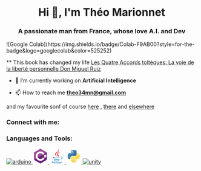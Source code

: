 <h1 align="center">Hi 👋, I'm Théo Marionnet</h1>
<h3 align="center">A passionate man from France, whose love A.I. and Dev</h3>
![Google Colab](https://img.shields.io/badge/Colab-F9AB00?style=for-the-badge&logo=googlecolab&color=525252)

** This book has changed my life [Les Quatre Accords toltèques: La voie de la liberté personnelle Don Miguel Ruiz]([https://www.amazon.fr/pouvoir-confiance-Stephen-Covey/dp/229002578X](https://www.amazon.fr/Quatre-Accords-tolt%C3%A8ques-libert%C3%A9-personnelle/dp/B0D32M5XRL/ref=asc_df_B0D32M5XRL?tag=bingshoppin0f-21&linkCode=df0&hvadid=79989662252590&hvnetw=o&hvqmt=e&hvbmt=be&hvdev=c&hvlocint=&hvlocphy=&hvtargid=pla-4583589128242229&psc=1))


- 🔭 I’m currently working on **Artificial Intelligence**

- 📫 How to reach me **theo34mn@gmail.com**

and my favourite sonf of course [here](https://www.youtube.com/watch?v=fVfnEyLOkrM) , [there](https://www.youtube.com/watch?v=EyKRPKHpzgw) and [elsewhere]([https://youtu.be/_ifJapuqYiU?si=wWtgtUI7J8_9IsIF](https://www.youtube.com/watch?v=ZXc_2w9pjxU))

<h3 align="left">Connect with me:</h3>
<p align="left">
</p>

<h3 align="left">Languages and Tools:</h3>
<p align="left"> <a href="https://www.arduino.cc/" target="_blank" rel="noreferrer"> <img src="https://cdn.worldvectorlogo.com/logos/arduino-1.svg" alt="arduino" width="40" height="40"/> </a> <a href="https://www.w3schools.com/cs/" target="_blank" rel="noreferrer"> <img src="https://raw.githubusercontent.com/devicons/devicon/master/icons/csharp/csharp-original.svg" alt="csharp" width="40" height="40"/> </a> <a href="https://www.java.com" target="_blank" rel="noreferrer"> <img src="https://raw.githubusercontent.com/devicons/devicon/master/icons/java/java-original.svg" alt="java" width="40" height="40"/> </a> <a href="https://www.python.org" target="_blank" rel="noreferrer"> <img src="https://raw.githubusercontent.com/devicons/devicon/master/icons/python/python-original.svg" alt="python" width="40" height="40"/> </a> <a href="https://unity.com/" target="_blank" rel="noreferrer"> <img src="https://www.vectorlogo.zone/logos/unity3d/unity3d-icon.svg" alt="unity" width="40" height="40"/> </a> </p>
